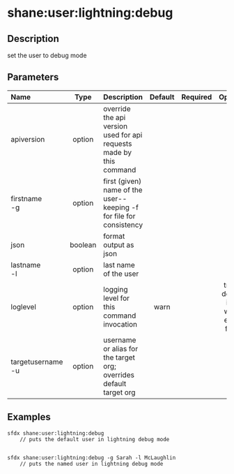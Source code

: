 <!-- This file has been generated with command 'sfdx hardis:doc:plugin:generate'. Please do not update it manually or it may be overwritten -->
# shane:user:lightning:debug

## Description

set the user to debug mode

## Parameters

|Name|Type|Description|Default|Required|Options|
|:---|:--:|:----------|:-----:|:------:|:-----:|
|apiversion|option|override the api version used for api requests made by this command||||
|firstname<br/>-g|option|first (given) name of the user--keeping -f for file for consistency||||
|json|boolean|format output as json||||
|lastname<br/>-l|option|last name of the user||||
|loglevel|option|logging level for this command invocation|warn||trace<br/>debug<br/>info<br/>warn<br/>error<br/>fatal|
|targetusername<br/>-u|option|username or alias for the target org; overrides default target org||||

## Examples

```shell
sfdx shane:user:lightning:debug
    // puts the default user in lightning debug mode
    
```

```shell
sfdx shane:user:lightning:debug -g Sarah -l McLaughlin
    // puts the named user in lightning debug mode
    
```


